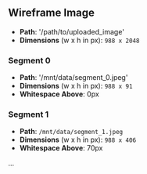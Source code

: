 ## Wireframe Image
- **Path**: '/path/to/uploaded_image'
- **Dimensions** (w x h in px): `988 x 2048`

### Segment 0
- **Path**: '/mnt/data/segment_0.jpeg'
- **Dimensions** (w x h in px): `988 x 91`
- **Whitespace Above**: 0px

### Segment 1
- **Path**: `/mnt/data/segment_1.jpeg`
- **Dimensions** (w x h in px): `988 x 406`
- **Whitespace Above**: 70px

...